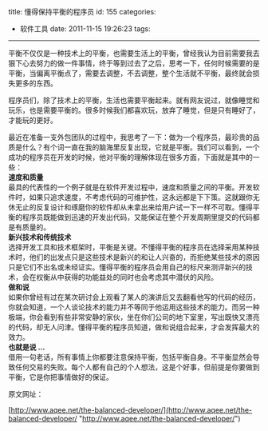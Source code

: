 title: 懂得保持平衡的程序员
id: 155
categories:
  - 软件工具
date: 2011-11-15 19:26:23
tags:
---

平衡不仅仅是一种技术上的平衡，也需要生活上的平衡，曾经我认为目前需要我去狠下心去努力的做一件事情，终于等到过去了之后，思考一下，任何时候需要的是平衡，当偏离平衡点了，需要去调整，不去调整，整个生活就不平衡，最终就会损失更多的东西。

程序员们，除了技术上的平衡，生活也需要平衡起来。就有网友说过，就像睡觉和玩乐，也是需要平衡的。很多时候我们都喜欢玩，放弃了睡觉，但是只有睡好了，才能玩的更好。

最近在准备一支外包团队的过程中，我思考了一下：做为一个程序员，最珍贵的品质是什么？有个词一直在我的脑海里反复出现，它就是平衡。我们可以看到，一个成功的程序员在开发的时候，他对平衡的理解体现在很多方面，下面就是其中的一些： 
</br>**速度和质量**
</br>最具的代表性的一个例子就是在软件开发过程中，速度和质量之间的平衡。开发软件时，如果只追求速度，不考虑代码的可维护性，这永远都是下下策。这就跟你无休无止的反复设计和琢磨你的软件却从未拿出来给用户试一下一样不可取。懂得平衡的程序员既能做到迅速的开发出代码，又能保证在整个开发周期里提交的代码都是有质量的。 
</br>**新兴技术和传统技术**
</br>选择开发工具和技术框架时，平衡是关键。不懂得平衡的程序员在选择采用某种技术时，他们的出发点只是这些技术是新兴的和让人兴奋的，而拒绝某些技术的原因只是它们不出名或未经证实。懂得平衡的程序员会用自己的标尺来测评新兴的技术，会在权衡从中获得的功能益处的同时也会考虑其中潜伏的风险。 
</br>**做和说**
</br>如果你曾经有过在某次研讨会上观看了某人的演讲后又去翻看他写的代码的经历，你就会知道，一个人谈论技术的能力并不等同于他运用这些技术的能力。而另一种极端，你会看到有些非常安静的家伙，坐在你们公司的地下室里，写出既快又漂亮的代码，却无人问津。懂得平衡的程序员知道，做和说组合起来，才会发挥最大的效力。 
</br>**也就是说 …**
</br>借用一句老话，所有事情上你都要注意保持平衡，包括平衡自身。不平衡显然会导致任何交易的失败。每个人都有自己的个人想法，这是个好事，但前提是你要做到平衡，它是你把事情做好的保证。

原文网址：

[http://www.aqee.net/the-balanced-developer/](http://www.aqee.net/the-balanced-developer/ "http://www.aqee.net/the-balanced-developer/")